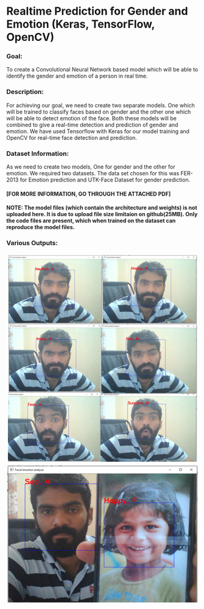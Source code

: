 # Realtime Prediction for Gender and Emotion (Keras, TensorFlow, OpenCV)
### Goal: 
To create a Convolutional Neural Network based model which will be able to identify the gender and emotion of a person in real time.

### Description: 
For achieving our goal, we need to create two separate models. One which will be trained to classify faces based on gender and the other one which will be able to detect emotion of the face. Both these models will be combined to give a real-time detection and prediction of gender and emotion. We have used Tensorflow with Keras for our model training and OpenCV for real-time face detection and prediction. 

### Dataset Information:
As we need to create two models, One for gender and the other for emotion. We required two datasets. The data set chosen for this was FER-2013 for Emotion prediction and UTK-Face Dataset for gender prediction.
  
#### [FOR MORE INFORMATION, GO THROUGH THE ATTACHED PDF]

#### NOTE: The model files (which contain the architecture and weights) is not uploaded here. It is due to upload file size limitaion on github(25MB). Only the code files are present, which when trained on the dataset can reproduce the model files.

### Various Outputs:
<img src="/imgs/expressions.png" alt="Emotion Detection"/>
<img src="/imgs/male_female.png" alt="Gender Detection"/>

